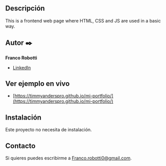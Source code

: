 ## Descripción
 This is a frontend web page where HTML, CSS and JS are used in a basic way.
 
## Autor ✒️
**Franco Robotti**

* [LinkedIn](https://www.linkedin.com/in/franco-robotti-415786229/)

## Ver ejemplo en vivo 
- [https://timmyanderspro.github.io/mi-portfolio/](https://timmyanderspro.github.io/mi-portfolio/)

## Instalación 
Este proyecto no necesita de instalación.
  
## Contacto
Si quieres puedes escribirme a Franco.robotti0@gmail.com.

